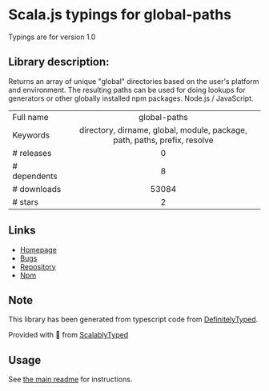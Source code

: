 
# Scala.js typings for global-paths

Typings are for version 1.0

## Library description:
Returns an array of unique "global" directories based on the user's platform and environment. The resulting paths can be used for doing lookups for generators or other globally installed npm packages. Node.js / JavaScript.

|                    |                 |
| ------------------ | :-------------: |
| Full name          | global-paths |
| Keywords           | directory, dirname, global, module, package, path, paths, prefix, resolve |
| # releases         | 0 |
| # dependents       | 8 |
| # downloads        | 53084 |
| # stars            | 2 |

## Links
- [Homepage](https://github.com/jonschlinkert/global-paths)
- [Bugs](https://github.com/jonschlinkert/global-paths/issues)
- [Repository](https://github.com/jonschlinkert/global-paths)
- [Npm](https://www.npmjs.com/package/global-paths)
    


## Note
This library has been generated from typescript code from [DefinitelyTyped](https://definitelytyped.org).

Provided with :purple_heart: from [ScalablyTyped](https://github.com/oyvindberg/ScalablyTyped)

## Usage
See [the main readme](../../readme.md) for instructions.


